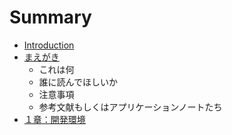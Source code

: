 # Summary

* [Introduction](README.md)
* [まえがき](foreword.md)
   * これは何
   * 誰に読んでほしいか
   * 注意事項
   * 参考文献もしくはアプリケーションノートたち
* [１章：開発環境](1.0.0_DevelopEnvironment.md)

